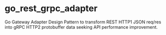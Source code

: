 # go_rest_grpc_adapter
Go Gateway Adapter Design Pattern to transform REST HTTP1 JSON req/res into gRPC HTTP2 protobuffer data seeking API performance improvement.
